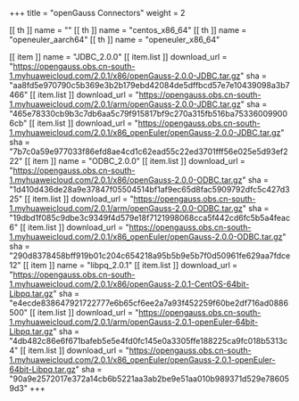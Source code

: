 +++
title = "openGauss Connectors"
weight = 2

[[ th ]]
    name = ""
[[ th ]]
    name = "centos_x86_64"
[[ th ]]
    name = "openeuler_aarch64"
[[ th ]]
    name = "openeuler_x86_64"

[[ item ]]
    name = "JDBC_2.0.0"
    [[ item.list ]]
        download_url = "https://opengauss.obs.cn-south-1.myhuaweicloud.com/2.0.1/x86/openGauss-2.0.0-JDBC.tar.gz"
        sha = "aa8fd5e970790c5b369e3b2b179ebd42084de5dffbcd57e7e10439098a3b7466"
    [[ item.list ]]
        download_url = "https://opengauss.obs.cn-south-1.myhuaweicloud.com/2.0.1/arm/openGauss-2.0.0-JDBC.tar.gz"
        sha = "465e78330cb9b3c7db6aa5c79f915817bf9c270a315fb516ba753360099006cb"
    [[ item.list ]]
        download_url = "https://opengauss.obs.cn-south-1.myhuaweicloud.com/2.0.1/x86_openEuler/openGauss-2.0.0-JDBC.tar.gz"
        sha = "7b7c0a59e977033f86efd8ae4cd1c62ead55c22ed3701fff56e025e5d93ef222"
[[ item ]]
    name = "ODBC_2.0.0"
    [[ item.list ]]
        download_url = "https://opengauss.obs.cn-south-1.myhuaweicloud.com/2.0.1/x86/openGauss-2.0.0-ODBC.tar.gz"
        sha = "1d410d436de28a9e37847f05504514bf1af9ec65d8fac5909792dfc5c427d325"
    [[ item.list ]]
        download_url = "https://opengauss.obs.cn-south-1.myhuaweicloud.com/2.0.1/arm/openGauss-2.0.0-ODBC.tar.gz"
        sha = "19dbd1f085c9dbe3c9349f4d579e18f7121998068cca5f442cd6fc5b5a4feac6"
    [[ item.list ]]
        download_url = "https://opengauss.obs.cn-south-1.myhuaweicloud.com/2.0.1/x86_openEuler/openGauss-2.0.0-ODBC.tar.gz"
        sha = "290d8378458bff919b01c204c654218a95b5b9e5b7f0d50961fe629aa7fdce12"
[[ item ]]
    name = "libpq_2.0.1"
    [[ item.list ]]
        download_url = "https://opengauss.obs.cn-south-1.myhuaweicloud.com/2.0.1/x86/openGauss-2.0.1-CentOS-64bit-Libpq.tar.gz"
        sha = "e4ecde838647921722777e6b65cf6ee2a7a93f452259f60be2df716ad0886500"
    [[ item.list ]]
        download_url = "https://opengauss.obs.cn-south-1.myhuaweicloud.com/2.0.1/arm/openGauss-2.0.1-openEuler-64bit-Libpq.tar.gz"
        sha = "4db482c86e6f671bafeb5e5e4fd0fc145e0a3305ffe188225ca9fc018b5313c4"
    [[ item.list ]]
        download_url = "https://opengauss.obs.cn-south-1.myhuaweicloud.com/2.0.1/x86_openEuler/openGauss-2.0.1-openEuler-64bit-Libpq.tar.gz"
        sha = "90a9e2572017e372a14cb6b5221aa3ab2be9e51aa010b989371d529e786059d3"
+++

